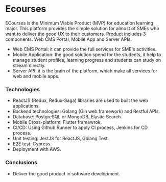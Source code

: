 # Ecourses
ECourses is the Minimum Viable Product (MVP) for education learning major. This platform provides the simple solution for almost of SMEs who want to deliver the good UX to their customers.
Product includes 3 components: Web CMS Portal, Mobile App and Server APIs.

- Web CMS Portal: it can provide the full services for SME's activities.
- Mobile Application: the good solution spend for the students, it help to manage student profiles, learning progress and students can study on stream directly.
- Server API: it is the brain of the platform, which make all services for web and mobile apps.

### Technologies

- ReactJS (Redux, Redux-Saga) libraries are used to built the web applications.
- Backend technologies: Golang (Gin web framework) and Restful APIs.
- Database: PostgreSQL or MongoDB, Elastic Search.
- Mobile Cross-platform: Flutter framewrok.
- CI/CD: Using Github Runner to apply CI process, Jenkins for CD process.
- Unit testing: JestJS for ReactJS, Golang Test.
- E2E test: Cypress.
- Deployment with AWS.

### Conclusions
- Deliver the good product in software development.
